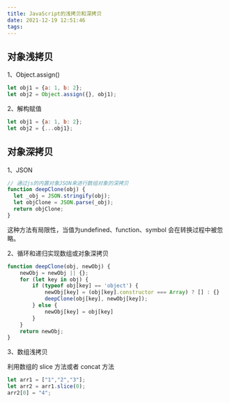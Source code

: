 ```yaml
---
title: JavaScript的浅拷贝和深拷贝
date: 2021-12-19 12:51:46
tags:
---
```


## 对象浅拷贝

1、Object.assign()

```javascript
let obj1 = {a: 1, b: 2};
let obj2 = Object.assign({}, obj1);
```

2、解构赋值

```javascript
let obj1 = {a: 1, b: 2};
let obj2 = {...obj1};
```

## 对象深拷贝

1、JSON

```javascript
// 通过js的内置对象JSON来进行数组对象的深拷贝
function deepClone(obj) {
  let _obj = JSON.stringify(obj);
  let objClone = JSON.parse(_obj);
  return objClone;
}
```

这种方法有局限性，当值为undefined、function、symbol 会在转换过程中被忽略。

2、循环和递归实现数组或对象深拷贝

```javascript
function deepClone(obj, newObj) {
    newObj = newObj || {};
    for (let key in obj) {
        if (typeof obj[key] == 'object') {
            newObj[key] = (obj[key].constructor === Array) ? [] : {}
            deepClone(obj[key], newObj[key]);
        } else {
            newObj[key] = obj[key]
        }
    }
    return newObj;
}
```

3、数组浅拷贝

利用数组的 slice 方法或者 concat 方法

```javascript
let arr1 = ["1","2","3"];
let arr2 = arr1.slice(0);
arr2[0] = "4";
```
